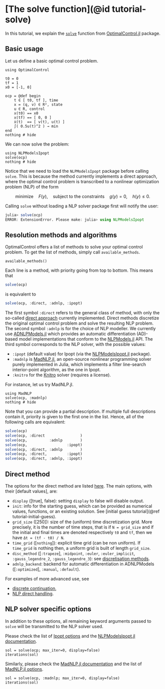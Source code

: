 # [The solve function](@id tutorial-solve)

In this tutorial, we explain the [`solve`](@ref) function from [OptimalControl.jl](https://control-toolbox.org/OptimalControl.jl) package.

## Basic usage

Let us define a basic optimal control problem.

```@example main
using OptimalControl

t0 = 0
tf = 1
x0 = [-1, 0]

ocp = @def begin
    t ∈ [ t0, tf ], time
    x = (q, v) ∈ R², state
    u ∈ R, control
    x(t0) == x0
    x(tf) == [ 0, 0 ]
    ẋ(t)  == [ v(t), u(t) ]
    ∫( 0.5u(t)^2 ) → min
end
nothing # hide
```

We can now solve the problem:

```@example main
using NLPModelsIpopt
solve(ocp)
nothing # hide
```

Notice that we need to load the `NLPModelsIpopt` package before calling `solve`.
This is because the method currently implements a direct approach, where the optimal control problem is transcribed to a nonlinear optimization problem (NLP) of the form
```math
\text{minimize}\quad F(y), \quad\text{subject to the constraints}\quad g(y)=0, \quad h(y)\le 0. 
```

Calling `solve` without loading a NLP solver package first will notify the user:

```julia
julia> solve(ocp)
ERROR: ExtensionError. Please make: julia> using NLPModelsIpopt
```

## Resolution methods and algorithms

OptimalControl offers a list of methods to solve your optimal control problem. To get the list of methods, simply call `available_methods`.

```@example main
available_methods()
```

Each line is a method, with priority going from top to bottom. This means that 

```julia
solve(ocp)
```

is equivalent to 

```julia
solve(ocp, :direct, :adnlp, :ipopt)
```

The first symbol `:direct` refers to the general class of method, with only the so-called [direct approach](https://en.wikipedia.org/wiki/Optimal_control#Numerical_methods_for_optimal_control) currently implemented.
Direct methods discretize the original optimal control problem and solve the resulting NLP problem.
The second symbol `:adnlp` is for the choice of NLP modeller. 
We currently use [ADNLPModels.jl](https://jso.dev/ADNLPModels.jl) which provides an automatic differentiation (AD)-based model implementations that conform to the [NLPModels.jl](https://github.com/JuliaSmoothOptimizers/ADNLPModels.jl) API.
The third symbol corresponds to the NLP solver, with the possible values:
- `:ipopt` (default value) for Ipopt (via the [NLPModelsIpopt.jl](https://github.com/JuliaSmoothOptimizers/NLPModelsIpopt.jl) package).
- `:madnlp` is [MadNLP.jl](https://madnlp.github.io/MadNLP.jl), an open-source nonlinear programming solver purely implemented in Julia, which implements a filter line-search interior-point algorithm, as the one in Ipopt.
- `:knitro` for the [Knitro](https://www.artelys.com/solvers/knitro/) solver (requires a license).

For instance, let us try MadNLP.jl.

```@example main
using MadNLP
solve(ocp, :madnlp)
nothing # hide
```

Note that you can provide a partial description. If multiple full descriptions contain it, priority is given to the first one in the list. Hence, all of the following calls are equivalent:

```julia
solve(ocp)
solve(ocp, :direct                )
solve(ocp,          :adnlp        )
solve(ocp,                  :ipopt)
solve(ocp, :direct, :adnlp        )
solve(ocp, :direct,         :ipopt)
solve(ocp, :direct, :adnlp, :ipopt)
```

## Direct method

The options for the direct method are listed [here](https://control-toolbox.org/OptimalControl.jl/stable/dev-ctdirect.html#CTDirect.solve-Tuple{Model,%20Vararg{Symbol}}). The main options, with their [default values], are:
- `display` ([true], false): setting `display` to false will disable output.
- `init`: info for the starting guess, which can be provided as numerical values, functions, or an existing solution. See [initial guess tutorial](@ref tutorial-initial-guess).
- `grid_size` ([250]): size of the (uniform) time discretization grid. More precisely, it is the number of time steps, that is if `N = grid_size` and if the initial and final times are denoted respectively `t0` and `tf`, then we have `Δt = (tf - t0) / N`.
- `time_grid` ([`nothing`]): explicit time grid (can be non uniform). If `time_grid` is nothing then, a uniform grid is built of length `grid_size`.
- `disc_method` ([`:trapeze`], `:midpoint`, `:euler`, `:euler_implicit`, `:gauss_legendre_2`, `:gauss_legendre_3`): see [discretisation methods](https://control-toolbox.org/Tutorials.jl/stable/tutorial-discretisation.html).
- `adnlp_backend`: backend for automatic differentiation in ADNLPModels ([`:optimized`], `:manual`, `:default`).

For examples of more advanced use, see 
- [discrete continuation](https://control-toolbox.org/Tutorials.jl/stable/tutorial-continuation.html),
- [NLP direct handling](https://control-toolbox.org/Tutorials.jl/stable/tutorial-nl.html).


## NLP solver specific options

In addition to these options, all remaining keyword arguments passed to `solve` will be transmitted to the NLP solver used.

Please check the list of [Ipopt options](https://coin-or.github.io/Ipopt/OPTIONS.html) and the [NLPModelsIpopt.jl documentation](https://jso.dev/NLPModelsIpopt.jl).
```@example main
sol = solve(ocp; max_iter=0, display=false)
iterations(sol)
```

Similarly, please check the [MadNLP.jl documentation](https://madnlp.github.io/MadNLP.jl) and the list of [MadNLP.jl options](https://madnlp.github.io/MadNLP.jl/stable/options/).
```@example main
sol = solve(ocp, :madnlp; max_iter=0, display=false)
iterations(sol)
```
